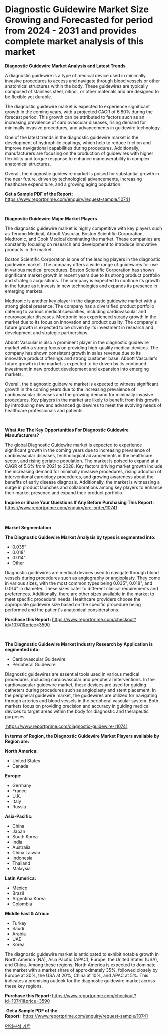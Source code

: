 <p><h1>Diagnostic Guidewire Market Size Growing and Forecasted for period from 2024 - 2031 and provides complete market analysis of this market</h1></p><p><strong>Diagnostic Guidewire Market Analysis and Latest Trends</strong></p>
<p><p>A diagnostic guidewire is a type of medical device used in minimally invasive procedures to access and navigate through blood vessels or other anatomical structures within the body. These guidewires are typically composed of stainless steel, nitinol, or other materials and are designed to be flexible yet durable.</p><p>The diagnostic guidewire market is expected to experience significant growth in the coming years, with a projected CAGR of 6.80% during the forecast period. This growth can be attributed to factors such as an increasing prevalence of cardiovascular diseases, rising demand for minimally invasive procedures, and advancements in guidewire technology.</p><p>One of the latest trends in the diagnostic guidewire market is the development of hydrophilic coatings, which help to reduce friction and improve navigational capabilities during procedures. Additionally, manufacturers are focusing on the production of guidewires with higher flexibility and torque response to enhance maneuverability in complex anatomical structures.</p><p>Overall, the diagnostic guidewire market is poised for substantial growth in the near future, driven by technological advancements, increasing healthcare expenditure, and a growing aging population.</p></p>
<p><strong>Get a Sample PDF of the Report:&nbsp;</strong> <a href="https://www.reportprime.com/enquiry/request-sample/10741">https://www.reportprime.com/enquiry/request-sample/10741</a></p>
<p>&nbsp;</p>
<p><strong>Diagnostic Guidewire Major Market Players</strong></p>
<p><p>The diagnostic guidewire market is highly competitive with key players such as Terumo Medical, Abbott Vascular, Boston Scientific Corporation, Medtronic, and Cook Medical dominating the market. These companies are constantly focusing on research and development to introduce innovative products in the market. </p><p>Boston Scientific Corporation is one of the leading players in the diagnostic guidewire market. The company offers a wide range of guidewires for use in various medical procedures. Boston Scientific Corporation has shown significant market growth in recent years due to its strong product portfolio and strategic acquisitions. The company is expected to continue its growth in the future as it invests in new technologies and expands its presence in emerging markets.</p><p>Medtronic is another key player in the diagnostic guidewire market with a strong global presence. The company has a diversified product portfolio catering to various medical specialties, including cardiovascular and neurovascular diseases. Medtronic has experienced steady growth in the market due to its focus on innovation and product quality. The company's future growth is expected to be driven by its investment in research and development and strategic partnerships.</p><p>Abbott Vascular is also a prominent player in the diagnostic guidewire market with a strong focus on providing high-quality medical devices. The company has shown consistent growth in sales revenue due to its innovative product offerings and strong customer base. Abbott Vascular's future growth in the market is expected to be driven by its continued investment in new product development and expansion into emerging markets.</p><p>Overall, the diagnostic guidewire market is expected to witness significant growth in the coming years due to the increasing prevalence of cardiovascular diseases and the growing demand for minimally invasive procedures. Key players in the market are likely to benefit from this growth by introducing new and advanced guidewires to meet the evolving needs of healthcare professionals and patients.</p></p>
<p>&nbsp;</p>
<p><strong>What Are The Key Opportunities For Diagnostic Guidewire Manufacturers?</strong></p>
<p><p>The global Diagnostic Guidewire market is expected to experience significant growth in the coming years due to increasing prevalence of cardiovascular diseases, technological advancements in the healthcare sector, and rising geriatric population. The market is poised to expand at a CAGR of 5.6% from 2021 to 2028. Key factors driving market growth include the increasing demand for minimally invasive procedures, rising adoption of interventional cardiology procedures, and growing awareness about the benefits of early disease diagnosis. Additionally, the market is witnessing a surge in product launches and collaborations among key players to enhance their market presence and expand their product portfolio.</p></p>
<p><strong>Inquire or Share Your Questions If Any Before Purchasing This Report:</strong> <a href="https://www.reportprime.com/enquiry/pre-order/10741">https://www.reportprime.com/enquiry/pre-order/10741</a></p>
<p>&nbsp;</p>
<p><strong>Market Segmentation</strong></p>
<p><strong>The Diagnostic Guidewire Market Analysis by types is segmented into:</strong></p>
<p><ul><li>0.035"</li><li>0.018"</li><li>0.014"</li><li>Other</li></ul></p>
<p><p>Diagnostic guidewires are medical devices used to navigate through blood vessels during procedures such as angiography or angioplasty. They come in various sizes, with the most common types being 0.035", 0.018", and 0.014" in diameter. These sizes cater to different clinical requirements and preferences. Additionally, there are other sizes available in the market to meet specific procedural needs. Healthcare providers choose the appropriate guidewire size based on the specific procedure being performed and the patient's anatomical considerations.</p></p>
<p><strong>Purchase this Report:&nbsp;</strong><a href="https://www.reportprime.com/checkout?id=10741&price=3590">https://www.reportprime.com/checkout?id=10741&price=3590</a></p>
<p>&nbsp;</p>
<p><strong>The Diagnostic Guidewire Market Industry Research by Application is segmented into:</strong></p>
<p><ul><li>Cardiovascular Guidewire</li><li>Peripheral Guidewire</li></ul></p>
<p><p>Diagnostic guidewires are essential tools used in various medical procedures, including cardiovascular and peripheral interventions. In the cardiovascular guidewire market, these devices are used for guiding catheters during procedures such as angioplasty and stent placement. In the peripheral guidewire market, the guidewires are utilized for navigating through arteries and blood vessels in the peripheral vascular system. Both markets focus on providing precision and accuracy in guiding medical devices to target areas within the body for diagnostic and therapeutic purposes.</p></p>
<p><a href="https://www.reportprime.com/diagnostic-guidewire-r10741">&nbsp;https://www.reportprime.com/diagnostic-guidewire-r10741</a></p>
<p><strong>In terms of Region, the Diagnostic Guidewire Market Players available by Region are:</strong></p>
<p>
    <p> <strong> North America: </strong>
        <ul>
            <li>United States</li>
            <li>Canada</li>
        </ul>
        </p> 
    <p> <strong> Europe: </strong>
        <ul>
            <li>Germany</li>
            <li>France</li>
            <li>U.K.</li>
            <li>Italy</li>
            <li>Russia</li>
        </ul>
        </p> 
    <p> <strong> Asia-Pacific: </strong>
        <ul>
            <li>China</li>
            <li>Japan</li>
            <li>South Korea</li>
            <li>India</li>
            <li>Australia</li>
            <li>China Taiwan</li>
            <li>Indonesia</li>
            <li>Thailand</li>
            <li>Malaysia</li>
        </ul>
        </p> 
    <p> <strong> Latin America: </strong>
        <ul>
            <li>Mexico</li>
            <li>Brazil</li>
            <li>Argentina Korea</li>
            <li>Colombia</li>
        </ul>
        </p> 
    <p> <strong> Middle East & Africa: </strong>
        <ul>
            <li>Turkey</li>
            <li>Saudi</li>
            <li>Arabia</li>
            <li>UAE</li>
            <li>Korea</li>
        </ul>
    </p>
    </p>
<p><p>The diagnostic guidewire market is anticipated to exhibit notable growth in North America (NA), Asia Pacific (APAC), Europe, the United States (USA), and China. Among these regions, North America is expected to dominate the market with a market share of approximately 35%, followed closely by Europe at 30%, the USA at 20%, China at 10%, and APAC at 5%. This indicates a promising outlook for the diagnostic guidewire market across these key regions.</p></p>
<p><strong>Purchase this Report: </strong><a href="https://www.reportprime.com/checkout?id=10741&price=3590">https://www.reportprime.com/checkout?id=10741&price=3590</a></p>
<p>&nbsp;<strong>Get a Sample PDF of the Report:&nbsp;&nbsp;</strong><a href="https://www.reportprime.com/enquiry/request-sample/10741">https://www.reportprime.com/enquiry/request-sample/10741</a></p>
<p><strong></strong></p>
<p><p><a href="https://github.com/crfsywufhm81415/Market-Research-Report-List-1/blob/main/849419322083.md">면역분석 키트</a></p></p>